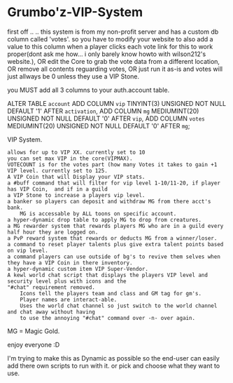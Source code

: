 Grumbo'z-VIP-System
==========
first off .. .. this system is from my non-profit server and has a custom db column called 'votes'.
so you have to modify your website to also add a value to this column when a player clicks each vote link for this to work proper(dont ask me how... i only barely know howto with wilson212's website.), OR edit the Core to grab the vote data from a different location, OR remove all contents reguarding votes, OR just run it as-is and votes will just allways be 0 unless they use a VIP Stone.

you MUST add all 3 columns to your auth.account table.

ALTER TABLE `account` ADD COLUMN `vip` TINYINT(3) UNSIGNED NOT NULL DEFAULT '1' AFTER `activation`, ADD COLUMN `mg` MEDIUMINT(20) UNSIGNED NOT NULL DEFAULT '0' AFTER `vip`, ADD COLUMN `votes` MEDIUMINT(20) UNSIGNED NOT NULL DEFAULT '0' AFTER `mg`; 

VIP System.

	allows for up to VIP XX. currently set to 10
	you can set max VIP in the core(VIPMAX).
	VOTECOUNT is for the votes part (how many Votes it takes to gain +1 VIP level. currently set to 125.
	A VIP Coin that will Display your VIP stats.
	a #buff command that will filter for vip level 1-10/11-20, if player has VIP Coin,  and if in a guild
	a VIP Stone to increase a players vip level.
	a banker so players can deposit and withdraw MG from there acct's bank.
		MG is accessable by ALL toons on specific account.
	a hyper-dynamic drop table to apply MG to drop from creatures.
	a MG rewarder system that rewards players MG who are in a guild every half hour they are logged on.
	a PvP reward system that rewards or deducts MG from a winner/loser.
	a command to reset player talents plus give extra talent points based on vip level.
	a command players can use outside of bg's to revive them selves when they have a VIP Coin in there inventory.
	a hyper-dynamic custom item VIP Super-Vendor.
	A kewl world chat script that displays the players VIP level and security level plus with icons and the 
	"#chat" requirement removed.
		Icons tell the players team and class and GM tag for gm's.
		Player names are interact-able.
		Uses the world chat channel so just switch to the world channel and chat away without having 
		to use the annoying "#chat" command over -n- over again.



MG = Magic Gold.

enjoy everyone :D

I'm trying to make this as Dynamic as possible so the end-user can easily add there own scripts to run with it. 
or pick and choose what they want to use.
